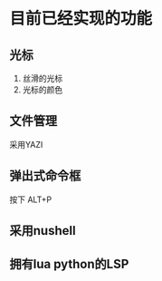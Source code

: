 # 目前已经实现的功能
## 光标
1. 丝滑的光标
2. 光标的颜色
## 文件管理
采用YAZI
## 弹出式命令框
按下 ALT+P
## 采用nushell
## 拥有lua python的LSP
